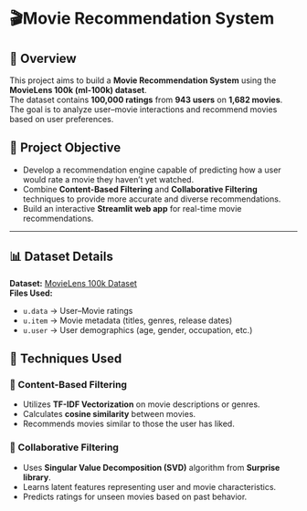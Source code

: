 # 🎬Movie Recommendation System

## 📖 Overview
This project aims to build a **Movie Recommendation System** using the **MovieLens 100k (ml-100k) dataset**.  
The dataset contains **100,000 ratings** from **943 users** on **1,682 movies**.  
The goal is to analyze user–movie interactions and recommend movies based on user preferences.

## 🧠 Project Objective
- Develop a recommendation engine capable of predicting how a user would rate a movie they haven’t yet watched.
- Combine **Content-Based Filtering** and **Collaborative Filtering** techniques to provide more accurate and diverse recommendations.
- Build an interactive **Streamlit web app** for real-time movie recommendations.

---

## 📊 Dataset Details
**Dataset:** [MovieLens 100k Dataset](https://grouplens.org/datasets/movielens/100k/)  
**Files Used:**
- `u.data` → User–Movie ratings  
- `u.item` → Movie metadata (titles, genres, release dates)  
- `u.user` → User demographics (age, gender, occupation, etc.)


## 🧩 Techniques Used
### 🔹 Content-Based Filtering
- Utilizes **TF-IDF Vectorization** on movie descriptions or genres.
- Calculates **cosine similarity** between movies.
- Recommends movies similar to those the user has liked.

### 🔹 Collaborative Filtering
- Uses **Singular Value Decomposition (SVD)** algorithm from **Surprise library**.
- Learns latent features representing user and movie characteristics.
- Predicts ratings for unseen movies based on past behavior.

